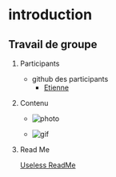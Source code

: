# introduction
## Travail de groupe

1. Participants
    - github des participants
        - [Etienne](https://github.com/H-Etien?tab=repositories)

2. Contenu
    - ![photo](https://upload.wikimedia.org/wikipedia/commons/4/48/Markdown-mark.svg?uselang=fr)

    - ![gif](https://c.tenor.com/QAN9RxLUSxUAAAAC/cat-cute.gif)


3. Read Me

    [Useless ReadMe](https://github.com/H-Etien/test_git/blob/master/readme.md)